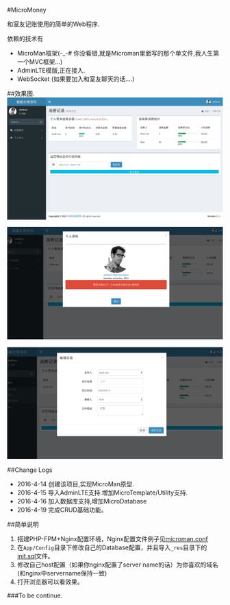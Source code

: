 #MicroMoney

和室友记账使用的简单的Web程序.

依赖的技术有

+ MicroMan框架(-_-# 你没看错,就是Microman里面写的那个单文件,我人生第一个MVC框架...)
+ AdminLTE模版,正在接入.
+ WebSocket  (如果要加入和室友聊天的话....)


##效果图.
![主页效果](_res/index_snap.png)

![个人资料](_res/profile_snap.png)

![添加数据](_res/add_record_snap.png)



##Change Logs

+ 2016-4-14 创建该项目,实现MicroMan原型.
+ 2016-4-15 导入AdminLTE支持.增加MicroTemplate/Utility支持.
+ 2016-4-16 加入数据库支持,增加MicroDatabase
+ 2016-4-19 完成CRUD基础功能。



##简单说明

1. 搭建PHP-FPM+Nginx配置环境，Nginx配置文件例子见[microman.conf](./microman.conf)
2. 在`App/Config`目录下修改自己的Database配置，并且导入`_res`目录下的[init.sql](./_res/int.sql)文件。
3. 修改自己host配置（如果你nginx配置了server name的话）为你喜欢的域名(和nginx中servername保持一致)
4. 打开浏览器可以看效果。

###To be continue.